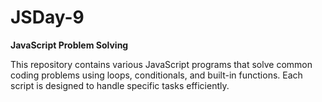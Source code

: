 # JSDay-9
<b> JavaScript Problem Solving </b> <br>

This repository contains various JavaScript programs that solve common coding problems using loops, conditionals, and built-in functions. Each script is designed to handle specific tasks efficiently.
